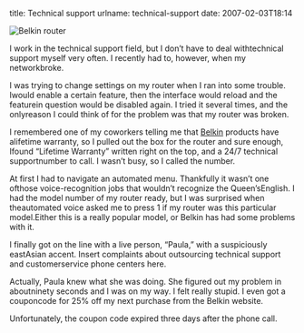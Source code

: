 title: Technical support
urlname: technical-support
date: 2007-02-03T18:14

![Belkin router](https://dl.dropboxusercontent.com/s/q1uc80qjtqdxdbb/20070203-belkin-router.jpg)

I work in the technical support field, but I don&#x02bc;t have to deal withtechnical support myself very often. I recently had to, however, when my networkbroke.

I was trying to change settings on my router when I ran into some trouble. Iwould enable a certain feature, then the interface would reload and the featurein question would be disabled again. I tried it several times, and the onlyreason I could think of for the problem was that my router was broken.

I remembered one of my coworkers telling me that [Belkin](http://www.belkin.com/us) products have alifetime warranty, so I pulled out the box for the router and sure enough, Ifound &ldquo;Lifetime Warranty&rdquo; written right on the top, and a 24/7 technical supportnumber to call. I wasn&#x02bc;t busy, so I called the number.

At first I had to navigate an automated menu. Thankfully it wasn&#x02bc;t one ofthose voice-recognition jobs that wouldn&#x02bc;t recognize the Queen&#x02bc;sEnglish. I had the model number of my router ready, but I was surprised when theautomated voice asked me to press 1 if my router was this particular model.Either this is a really popular model, or Belkin has had some problems with it.

I finally got on the line with a live person, &ldquo;Paula,&rdquo; with a suspiciously eastAsian accent. Insert complaints about outsourcing technical support and customerservice phone centers here.

Actually, Paula knew what she was doing. She figured out my problem in aboutninety seconds and I was on my way. I felt really stupid. I even got a couponcode for 25% off my next purchase from the Belkin website.

Unfortunately, the coupon code expired three days after the phone call.